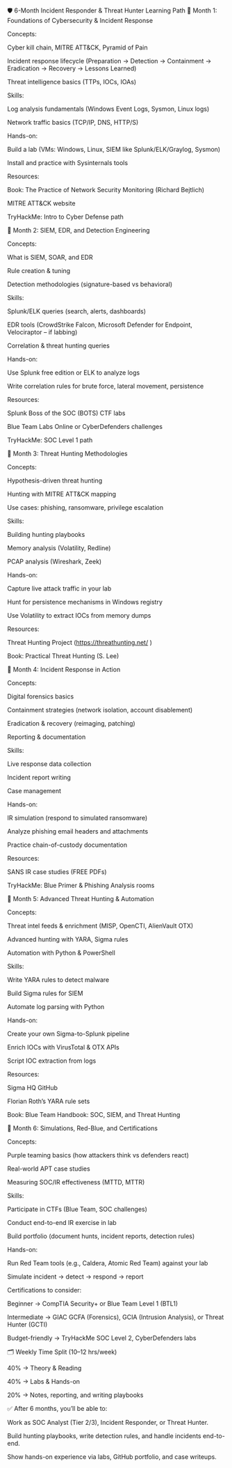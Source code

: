 🛡️ 6-Month Incident Responder & Threat Hunter Learning Path
📌 Month 1: Foundations of Cybersecurity & Incident Response

Concepts:

Cyber kill chain, MITRE ATT&CK, Pyramid of Pain

Incident response lifecycle (Preparation → Detection → Containment → Eradication → Recovery → Lessons Learned)

Threat intelligence basics (TTPs, IOCs, IOAs)

Skills:

Log analysis fundamentals (Windows Event Logs, Sysmon, Linux logs)

Network traffic basics (TCP/IP, DNS, HTTP/S)

Hands-on:

Build a lab (VMs: Windows, Linux, SIEM like Splunk/ELK/Graylog, Sysmon)

Install and practice with Sysinternals tools

Resources:

Book: The Practice of Network Security Monitoring (Richard Bejtlich)

MITRE ATT&CK website

TryHackMe: Intro to Cyber Defense path

📌 Month 2: SIEM, EDR, and Detection Engineering

Concepts:

What is SIEM, SOAR, and EDR

Rule creation & tuning

Detection methodologies (signature-based vs behavioral)

Skills:

Splunk/ELK queries (search, alerts, dashboards)

EDR tools (CrowdStrike Falcon, Microsoft Defender for Endpoint, Velociraptor – if labbing)

Correlation & threat hunting queries

Hands-on:

Use Splunk free edition or ELK to analyze logs

Write correlation rules for brute force, lateral movement, persistence

Resources:

Splunk Boss of the SOC (BOTS) CTF labs

Blue Team Labs Online or CyberDefenders challenges

TryHackMe: SOC Level 1 path

📌 Month 3: Threat Hunting Methodologies

Concepts:

Hypothesis-driven threat hunting

Hunting with MITRE ATT&CK mapping

Use cases: phishing, ransomware, privilege escalation

Skills:

Building hunting playbooks

Memory analysis (Volatility, Redline)

PCAP analysis (Wireshark, Zeek)

Hands-on:

Capture live attack traffic in your lab

Hunt for persistence mechanisms in Windows registry

Use Volatility to extract IOCs from memory dumps

Resources:

Threat Hunting Project (https://threathunting.net/
)

Book: Practical Threat Hunting (S. Lee)

📌 Month 4: Incident Response in Action

Concepts:

Digital forensics basics

Containment strategies (network isolation, account disablement)

Eradication & recovery (reimaging, patching)

Reporting & documentation

Skills:

Live response data collection

Incident report writing

Case management

Hands-on:

IR simulation (respond to simulated ransomware)

Analyze phishing email headers and attachments

Practice chain-of-custody documentation

Resources:

SANS IR case studies (FREE PDFs)

TryHackMe: Blue Primer & Phishing Analysis rooms

📌 Month 5: Advanced Threat Hunting & Automation

Concepts:

Threat intel feeds & enrichment (MISP, OpenCTI, AlienVault OTX)

Advanced hunting with YARA, Sigma rules

Automation with Python & PowerShell

Skills:

Write YARA rules to detect malware

Build Sigma rules for SIEM

Automate log parsing with Python

Hands-on:

Create your own Sigma-to-Splunk pipeline

Enrich IOCs with VirusTotal & OTX APIs

Script IOC extraction from logs

Resources:

Sigma HQ GitHub

Florian Roth’s YARA rule sets

Book: Blue Team Handbook: SOC, SIEM, and Threat Hunting

📌 Month 6: Simulations, Red-Blue, and Certifications

Concepts:

Purple teaming basics (how attackers think vs defenders react)

Real-world APT case studies

Measuring SOC/IR effectiveness (MTTD, MTTR)

Skills:

Participate in CTFs (Blue Team, SOC challenges)

Conduct end-to-end IR exercise in lab

Build portfolio (document hunts, incident reports, detection rules)

Hands-on:

Run Red Team tools (e.g., Caldera, Atomic Red Team) against your lab

Simulate incident → detect → respond → report

Certifications to consider:

Beginner → CompTIA Security+ or Blue Team Level 1 (BTL1)

Intermediate → GIAC GCFA (Forensics), GCIA (Intrusion Analysis), or Threat Hunter (GCTI)

Budget-friendly → TryHackMe SOC Level 2, CyberDefenders labs

🗂️ Weekly Time Split (10–12 hrs/week)

40% → Theory & Reading

40% → Labs & Hands-on

20% → Notes, reporting, and writing playbooks

✅ After 6 months, you’ll be able to:

Work as SOC Analyst (Tier 2/3), Incident Responder, or Threat Hunter.

Build hunting playbooks, write detection rules, and handle incidents end-to-end.

Show hands-on experience via labs, GitHub portfolio, and case writeups.
